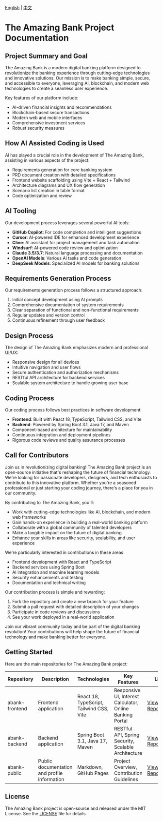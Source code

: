[English](#) | [中文](README_cn.md)

# The Amazing Bank Project Documentation

## Project Summary and Goal
The Amazing Bank is a modern digital banking platform designed to revolutionize the banking experience through cutting-edge technologies and innovative solutions. Our mission is to make banking simple, secure, and accessible to everyone, leveraging AI, blockchain, and modern web technologies to create a seamless user experience.

Key features of our platform include:
- AI-driven financial insights and recommendations
- Blockchain-based secure transactions
- Modern web and mobile interfaces
- Comprehensive investment services
- Robust security measures

## How AI Assisted Coding is Used
AI has played a crucial role in the development of The Amazing Bank, assisting in various aspects of the project:
- Requirements generation for core banking system
- PRD document creation with detailed specifications
- Frontend website scaffolding using Vite + React + Tailwind
- Architecture diagrams and UX flow generation
- Scenario list creation in table format
- Code optimization and review

## AI Tooling
Our development process leverages several powerful AI tools:
- **GitHub Copilot**: For code completion and intelligent suggestions
- **Cursor**: AI-powered IDE for enhanced development experience
- **Cline**: AI assistant for project management and task automation
- **Windsurf**: AI-powered code review and optimization
- **Claude 3.5/3.7**: Natural language processing and documentation
- **OpenAI Models**: Various AI tasks and code generation
- **DeepSeek Models**: Specialized AI models for banking solutions

## Requirements Generation Process
Our requirements generation process follows a structured approach:
1. Initial concept development using AI prompts
2. Comprehensive documentation of system requirements
3. Clear separation of functional and non-functional requirements
4. Regular updates and version control
5. Continuous refinement through user feedback

## Design Process
The design of The Amazing Bank emphasizes modern and professional UI/UX:
- Responsive design for all devices
- Intuitive navigation and user flows
- Secure authentication and authorization mechanisms
- RESTful API architecture for backend services
- Scalable system architecture to handle growing user base

## Coding Process
Our coding process follows best practices in software development:
- **Frontend**: Built with React 18, TypeScript, Tailwind CSS, and Vite
- **Backend**: Powered by Spring Boot 3.1, Java 17, and Maven
- Component-based architecture for maintainability
- Continuous integration and deployment pipelines
- Rigorous code reviews and quality assurance processes

## Call for Contributors
Join us in revolutionizing digital banking! The Amazing Bank project is an open-source initiative that's reshaping the future of financial technology. We're looking for passionate developers, designers, and tech enthusiasts to contribute to this innovative platform. Whether you're a seasoned professional or just starting your coding journey, there's a place for you in our community.

By contributing to The Amazing Bank, you'll:
- Work with cutting-edge technologies like AI, blockchain, and modern web frameworks
- Gain hands-on experience in building a real-world banking platform
- Collaborate with a global community of talented developers
- Make a tangible impact on the future of digital banking
- Enhance your skills in areas like security, scalability, and user experience

We're particularly interested in contributions in these areas:
- Frontend development with React and TypeScript
- Backend services using Spring Boot
- AI integration and machine learning models
- Security enhancements and testing
- Documentation and technical writing

Our contribution process is simple and rewarding:
1. Fork the repository and create a new branch for your feature
2. Submit a pull request with detailed description of your changes
3. Participate in code reviews and discussions
4. See your work deployed in a real-world application

Join our vibrant community today and be part of the digital banking revolution! Your contributions will help shape the future of financial technology and make banking better for everyone.

## Getting Started
Here are the main repositories for The Amazing Bank project:

| Repository | Description | Technologies | Key Features | Link |
|------------|-------------|--------------|-------------|------|
| abank-frontend | Frontend application | React 18, TypeScript, Tailwind CSS, Vite | Responsive UI, Interest Calculator, Online Banking Portal | [View Repository](https://github.com/amazingbank/abank-frontend) |
| abank-backend | Backend application | Spring Boot 3.1, Java 17, Maven | RESTful API, Spring Security, Scalable Architecture | [View Repository](https://github.com/amazingbank/abank-backend) |
| abank-public | Public documentation and profile information | Markdown, GitHub Pages | Project Overview, Contribution Guidelines | [View Repository](#) |

## License
The Amazing Bank project is open-source and released under the MIT License. See the [LICENSE](LICENSE) file for details.
